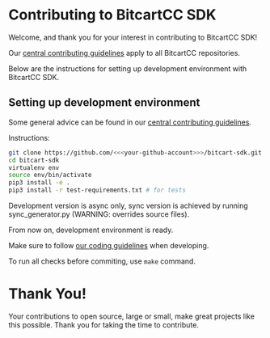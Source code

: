 # Contributing to BitcartCC SDK

Welcome, and thank you for your interest in contributing to BitcartCC SDK!

Our [central contributing guidelines](https://github.com/MrNaif2018/bitcart/blob/master/CONTRIBUTING.md) apply to all BitcartCC repositories.

Below are the instructions for setting up development environment with BitcartCC SDK.

## Setting up development environment

Some general advice can be found in our [central contributing guidelines](https://github.com/MrNaif2018/bitcart/wiki/How-to-Contribute#setting-up-development-environment).

Instructions:

```bash
git clone https://github.com/<<<your-github-account>>>/bitcart-sdk.git
cd bitcart-sdk
virtualenv env
source env/bin/activate
pip3 install -e .
pip3 install -r test-requirements.txt # for tests
```

Development version is async only, sync version is achieved by running sync_generator.py (WARNING: overrides source files).

From now on, development environment is ready.

Make sure to follow [our coding guidelines](https://github.com/MrNaif2018/bitcart/wiki/Coding-Guidelines) when developing.

To run all checks before commiting, use `make` command.

# Thank You!

Your contributions to open source, large or small, make great projects like this possible. Thank you for taking the time to contribute.
